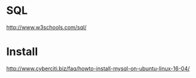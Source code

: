 # SQL
http://www.w3schools.com/sql/

# Install
http://www.cyberciti.biz/faq/howto-install-mysql-on-ubuntu-linux-16-04/

